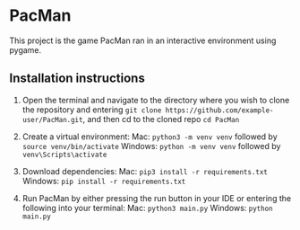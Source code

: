 # PacMan

This project is the game PacMan ran in an interactive environment using pygame.

## Installation instructions

1. Open the terminal and navigate to the directory where you wish to clone the repository and entering `git clone https://github.com/example-user/PacMan.git`, and then cd to the cloned repo `cd PacMan`

2. Create a virtual environment:
    Mac: `python3 -m venv venv` followed by `source venv/bin/activate`
    Windows: `python -m venv venv` followed by `venv\Scripts\activate`

3. Download dependencies:
    Mac: `pip3 install -r requirements.txt`
    Windows: `pip install -r requirements.txt`

4. Run PacMan by either pressing the run button in your IDE or entering the following into your terminal:
    Mac: `python3 main.py`
    Windows: `python main.py`




   